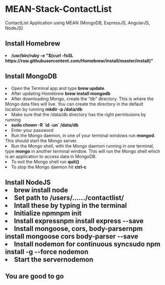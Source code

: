 # MEAN-Stack-ContactList
ContactList Application using MEAN (MongoDB, ExpressJS, AngularJS, NodeJS) 

<h2>Install Homebrew</h2>

<li><strong>/usr/bin/ruby -e "$(curl -fsSL https://raw.githubusercontent.com/Homebrew/install/master/install)"</strong>

<h2>Install MongoDB</h2>

<li>Open the Terminal app and type <strong>brew update</strong>.
<li>After updating Homebrew <strong>brew install mongodb</strong>
<li>After downloading Mongo, create the “db” directory. This is where the Mongo data files will live. You can create the directory in the default location by running <strong>mkdir -p /data/db</strong>
<li>Make sure that the /data/db directory has the right permissions by running
<li><strong>sudo chown -R `id -un` /data/db</strong>
<li>Enter your password
<li>Run the Mongo daemon, in one of your terminal windows run <strong>mongod</strong>. This should start the Mongo server.
<li>Run the Mongo shell, with the Mongo daemon running in one terminal, type <strong>mongo</strong> in another terminal window. This will run the Mongo shell which is an application to access data in MongoDB.
<li>To exit the Mongo shell run <strong>quit()</strong>
<li>To stop the Mongo daemon hit <strong>ctrl-c</strong>
  
<h2>Install NodeJS

<li><strong>brew install node</strong>

<li>Set path to <strong>/users/....../contactlist/</strong>

<li>Intall these by typing in the terminal

<li>Initialize npm<strong>npm init</strong>
<li>Install express<strong>npm install express --save</strong>
<li>Install mongoose, cors, body-parser<strong>npm install mongoose cors body-parser --save</strong>
<li>Install nodemon for continuous sync<strong>sudo npm install -g --force nodemon</strong>
<li>Start the server<strong>nodemon</strong>

<h4> You are good to go
